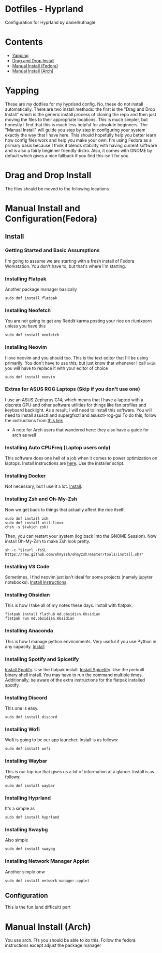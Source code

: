 # Dotfiles - Hyprland
Configuration for Hyprland by danielhufnagle
# Contents
- [Yapping](#Yapping)
- [Drag and Drop Install](#drag-and-drop-install)
- [Manual Install (Fedora)](#manual-install-fedora)
- [Manual Install (Arch)](#manual-install-arch)
# Yapping
These are my dotfiles for my hyprland config. No, these do not install automatically. There are two install methods: the first is the "Drag and Drop Install" which is the generic install process of cloning the repo and then just moving the files to their appropriate locations. This is much simpler, but honestly I find that this is much less helpful for absolute beginners. The "Manual Install" will guide you step by step in configuring your system exactly the way that I have here. This should hopefully help you better learn how config files work and help you make your own. I'm using Fedora as a primary basis because I think it blends stability with having current software and is also a fairly beginner friendly distro. Also, it comes with GNOME by default which gives a nice fallback if you find this isn't for you.
# Drag and Drop Install
The files should be moved to the following locations
# Manual Install and Configuration(Fedora)
## Install
### Getting Started and Basic Assumptions
I'm going to assume we are starting with a fresh install of Fedora Workstation. You don't have to, but that's where I'm starting.
### Installing Flatpak
Another package manager basically
```
sudo dnf install flatpak
```
### Installing Neofetch
You are not going to get any Reddit karma posting your rice on r/unixporn unless you have this
```
sudo dnf install neofetch
```
### Installing Neovim
I love neovim and you should too. This is the text editor that I'll be using primarily. You don't have to use this, but just know that whenever I call `nvim` you will have to replace it with your editor of choice
```
sudo dnf install neovim
```
### Extras for ASUS ROG Laptops (Skip if you don't use one)
I use an ASUS Zephyrus G14, which means that I have a laptop with a discrete GPU and other software utilities for things like fan profiles and keyboard backlight.
As a result, I will need to install this software.
You will need to install asusctl and supergfxctl and asusctl-rog-gui
To do this, follow the instructions from [this link](https://asus-linux.org/guides/fedora-guide/)
- A note for Arch users that wandered here: they also have a guide for arch as well
### Installing Auto CPUFreq (Laptop users only)
This software does one hell of a job when it comes to power optimization on laptops. Install instructions are [here](https://github.com/AdnanHodzic/auto-cpufreq). Use the installer script.
### Installing Docker
Not necessary, but I use it a lot. [Install](https://docs.docker.com/engine/install/fedora/).
### Installing Zsh and Oh-My-Zsh
Now we get back to things that actually affect the rice itself.
```
sudo dnf install zsh
sudo dnf install util-linux
chsh -s $(which zsh)
```
Then, you can restart your system (log back into the GNOME Session).
Now install Oh-My-Zsh to make Zsh look pretty.
```
sh -c "$(curl -fsSL https://raw.github.com/ohmyzsh/ohmyzsh/master/tools/install.sh)"
```
### Installing VS Code
Sometimes, I find neovim just isn't ideal for some projects (namely jupyter notebooks). [Install instructions](https://code.visualstudio.com/docs/setup/linux#_rhel-fedora-and-centos-based-distributions).
### Installing Obsidian
This is how I take all of my notes these days. Install with flatpak.
```
flatpak install flathub md.obsidian.Obsidian
flatpak run md.obsidian.Obsidian
```
### Installing Anaconda
This is how I manage python environments. Very useful if you use Python in any capacity. [Install](https://docs.anaconda.com/free/anaconda/install/linux/)
### Installing Spotify and Spicetify
[Install Spotify](https://docs.fedoraproject.org/en-US/quick-docs/installing-spotify/). Use the flatpak install. [Install Spicetify](https://spicetify.app/docs/advanced-usage/installation/). Use the prebuilt binary shell install. You may have to run the command multiple times. Additionally, be aware of the extra instructions for the flatpak installed spotify.
### Installing Discord
This one is easy.
```
sudo dnf install discord
```
### Installing Wofi
Wofi is going to be our app launcher. Install is as follows:
```
sudo dnf install wofi
```
### Installing Waybar
This is our top bar that gives us a lot of information at a glance. Install is as follows:
```
sudo dnf install waybar
```
### Installing Hyprland
It's a simple as
```
sudo dnf install hyprland
```
### Installing Swaybg
Also simple
```
sudo dnf install swaybg
```
### Installing Network Manager Applet
Another simple onw
```
sudo dnf install network-manager-applet
```
## Configuration
This is the fun (and difficult) part
# Manual Install (Arch)
You use arch. Ffs you should be able to do this. Follow the fedora instructions except adjust the package manager